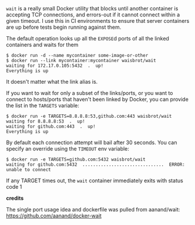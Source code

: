 `wait` is a really small Docker utility that blocks until another container is accepting TCP connections, and errors-out if it cannot connect within a given timeout. I use this
in CI environments to ensure that server containers are up before tests begin running
against them.

The default operation looks up all the `EXPOSE`d ports of all the linked containers
and waits for them

```shell
$ docker run -d --name mycontainer some-image-or-other
$ docker run --link mycontainer:mycontainer waisbrot/wait
waiting for 172.17.0.105:5432  .  up!
Everything is up
```

It doesn't matter what the link alias is.

If you want to wait for only a subset of the links/ports, or you want to connect
to hosts/ports that haven't been linked by Docker, you can provide the list in
the `TARGETS` variable:

```shell
$ docker run -e TARGETS=8.8.8.8:53,github.com:443 waisbrot/wait
waiting for 8.8.8.8:53  .  up!
waiting for github.com:443  .  up!
Everything is up
```

By default each connection attempt will bail after 30 seconds. You can specify an override using the `TIMEOUT` env variable:

```shell
$ docker run -e TARGETS=github.com:5432 waisbrot/wait
waiting for github.com:5432  ...............................  ERROR: unable to connect
```

If any TARGET times out, the `wait` container immediately exits with status code 1

**credits**

The single port usage idea and dockerfile was pulled from aanand/wait: https://github.com/aanand/docker-wait

